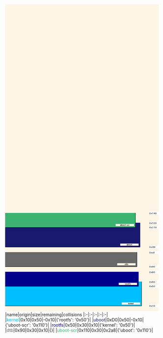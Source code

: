 ![memory map diagram](report.png)
|name|origin|size|remaining|collisions
|:-|:-|:-|:-|:-|
|<span style='color:deepskyblue'>kernel</span>|0x10|0x50|-0x10|{'rootfs': '0x50'}|
|<span style='color:midnightblue'>uboot</span>|0xD0|0x50|-0x10|{'uboot-scr': '0x110'}|
|<span style='color:darkblue'>rootfs</span>|0x50|0x30|0x10|{'kernel': '0x50'}|
|<span style='color:dimgray'>dtb</span>|0x90|0x30|0x10|{}|
|<span style='color:mediumseagreen'>uboot-scr</span>|0x110|0x30|0x2a8|{'uboot': '0x110'}|
